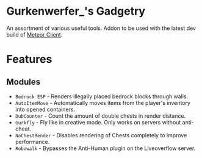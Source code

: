 # Gurkenwerfer_'s Gadgetry

An assortment of various useful tools. Addon to be used with the latest dev build of [Meteor Client](https://github.com/MeteorDevelopment/meteor-client).

# Features
## Modules
- `Bedrock ESP` - Renders illegally placed bedrock blocks through walls.
- `AutoItemMove` - Automatically moves items from the player's inventory into opened containers.
- `DubCounter` - Count the amount of double chests in render distance.
- `Gurkfly` - Fly like in creative mode. Only works on servers without anti-cheat.
- `NoChestRender` - Disables rendering of Chests completely to improve performance.
- `Robowalk` - Bypasses the Anti-Human plugin on the Liveoverflow server.
